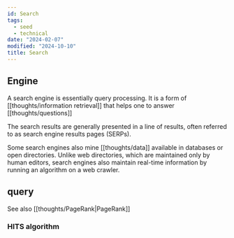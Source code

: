 ```yaml
---
id: Search
tags:
  - seed
  - technical
date: "2024-02-07"
modified: "2024-10-10"
title: Search
---
```


## Engine

A search engine is essentially query processing. It is a form of [[thoughts/information retrieval]] that helps one to answer [[thoughts/questions]]

The search results are generally presented in a line of results, often referred to as search engine results pages (SERPs).

Some search engines also mine [[thoughts/data]] available in databases or open directories. Unlike web directories, which are maintained only by human editors, search engines also maintain real-time information by running an algorithm on a web crawler.

## query

See also [[thoughts/PageRank|PageRank]]

### HITS algorithm
